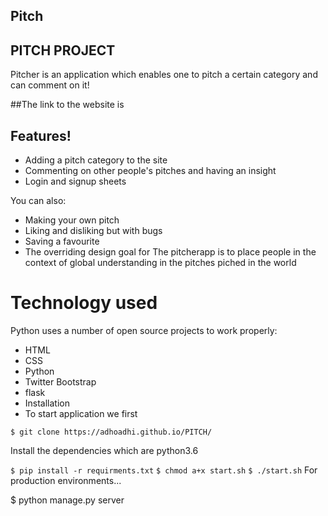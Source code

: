 ## Pitch

## PITCH PROJECT
Pitcher is an application which enables one to pitch a certain category and can comment on it!

##The link to the website is

## Features!
* Adding a pitch category to the site
* Commenting on other people's pitches and having an insight
* Login and signup sheets


You can also:

* Making your own pitch
* Liking and disliking but with bugs
* Saving a favourite
* The overriding design goal for The pitcherapp is to place people in the context of global understanding in the pitches piched in the world

# Technology used
Python uses a number of open source projects to work properly:

* HTML
* CSS
* Python
* Twitter Bootstrap
* flask
* Installation
* To start application we first

`$ git clone https://adhoadhi.github.io/PITCH/`

Install the dependencies which are python3.6

`$ pip install -r requirments.txt`
`$ chmod a+x start.sh`
`$ ./start.sh`
For production environments...

$ python manage.py server